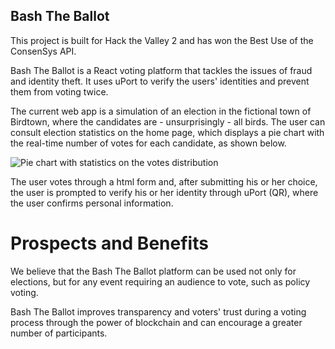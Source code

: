 ## Bash The Ballot

This project is built for Hack the Valley 2 and has won the Best Use of the ConsenSys API.

Bash The Ballot is a React voting platform that tackles the issues of fraud and identity theft. It uses uPort to verify the users' identities and prevent them from voting twice.

The current web app is a simulation of an election in the fictional town of Birdtown, where the candidates are - unsurprisingly - all birds. The user can consult election statistics on the home page, which displays a pie chart with the real-time number of votes for each candidate, as shown below.

![Pie chart with statistics on the votes distribution](https://raw.github.com/amyhxqin/Bash_The_Ballot/blob/master/screenshot1.png)

The user votes through a html form and, after submitting his or her choice, the user is prompted to verify his or her identity through uPort (QR), where the user confirms personal information.

# Prospects and Benefits

We believe that the Bash The Ballot platform can be used not only for elections, but for any event requiring an audience to vote, such as policy voting.

Bash The Ballot improves transparency and voters' trust during a voting process through the power of blockchain and can encourage a greater number of participants. 